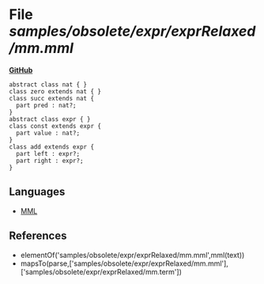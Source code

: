 # File _samples/obsolete/expr/exprRelaxed/mm.mml_
**[GitHub](https://github.com/softlang/yas/blob/master/samples/obsolete/expr/exprRelaxed/mm.mml)**
```
abstract class nat { }
class zero extends nat { }
class succ extends nat {
  part pred : nat?;
}
abstract class expr { }
class const extends expr {
  part value : nat?;    
}
class add extends expr {
  part left : expr?;    
  part right : expr?;    
}
```

## Languages
* [MML](../languages/MML.md)

## References
* elementOf('samples/obsolete/expr/exprRelaxed/mm.mml',mml(text))
* mapsTo(parse,['samples/obsolete/expr/exprRelaxed/mm.mml'],['samples/obsolete/expr/exprRelaxed/mm.term'])
